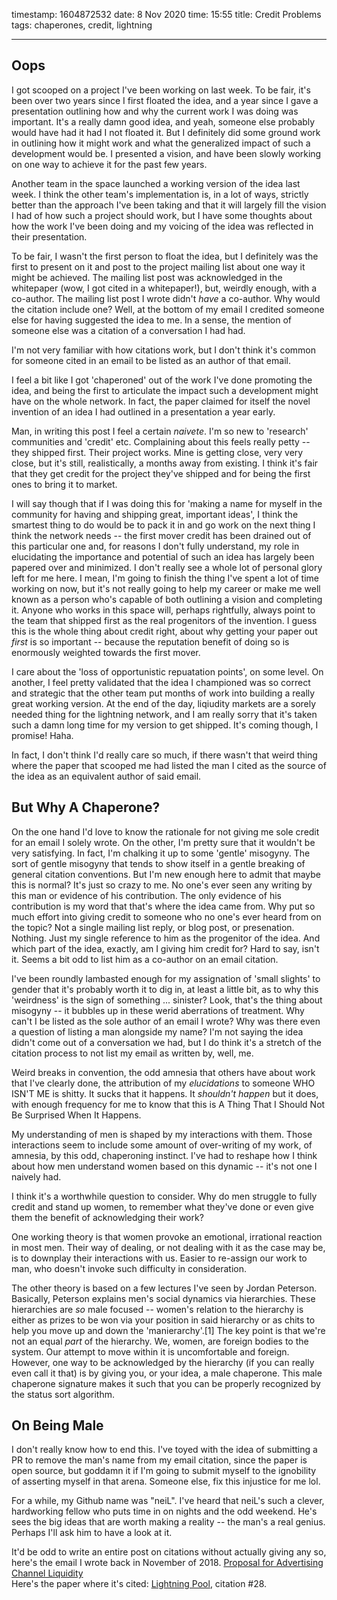 timestamp: 1604872532
date: 8 Nov 2020
time: 15:55
title: Credit Problems
tags: chaperones, credit, lightning

---

## Oops
I got scooped on a project I've been working on last week. To be fair, it's been over two years since I first floated the idea, and a year since I gave a presentation outlining how and why the current work I was doing was important. It's a really damn good idea, and yeah, someone else probably would have had it had I not floated it. But I definitely did some ground work in outlining how it might work and what the generalized impact of such a development would be. I presented a vision, and have been slowly working on one way to achieve it for the past few years.

Another team in the space launched a working version of the idea last week. I think the other team's implementation is, in a lot of ways, strictly better than the approach I've been taking and that it will largely fill the vision I had of how such a project should work, but I have some thoughts about how the work I've been doing and my voicing of the idea was reflected in their presentation.

To be fair, I wasn't the first person to float the idea, but I definitely was the first to present on it and post to the project mailing list about one way it might be achieved. The mailing list post was acknowledged in the whitepaper (wow, I got cited in a whitepaper!), but, weirdly enough, with a co-author. The mailing list post I wrote didn't *have* a co-author. Why would the citation include one? Well, at the bottom of my email I credited someone else for having suggested the idea to me. In a sense, the mention of someone else was a citation of a conversation I had had. 

I'm not very familiar with how citations work, but I don't think it's common for someone cited in an email to be listed as an author of that email.

I feel a bit like I got 'chaperoned' out of the work I've done promoting the idea, and being the first to articulate the impact such a development might have on the whole network. In fact, the paper claimed for itself the novel invention of an idea I had outlined in a presentation a year early.

Man, in writing this post I feel a certain *naivete*. I'm so new to 'research' communities and 'credit' etc. Complaining about this feels really petty -- they shipped first. Their project works. Mine is getting close, very very close, but it's still, realistically, a months away from existing. I think it's fair that they get credit for the project they've shipped and for being the first ones to bring it to market. 

I will say though that if I was doing this for 'making a name for myself in the community for having and shipping great, important ideas', I think the smartest thing to do would be to pack it in and go work on the next thing I think the network needs -- the first mover credit has been drained out of this particular one and, for reasons I don't fully understand, my role in elucidating the importance and potential of such an idea has largely been papered over and minimized. I don't really see a whole lot of personal glory left for me here. I mean, I'm going to finish the thing I've spent a lot of time working on now, but it's not really going to help my career or make me well known as a person who's capable of both outlining a vision and completing it. Anyone who works in this space will, perhaps rightfully, always point to the team that shipped first as the real progenitors of the invention. I guess this is the whole thing about credit right, about why getting your paper out *first* is so important -- because the reputation benefit of doing so is enormously weighted towards the first mover.

I care about the 'loss of opportunistic repuatation points', on some level. On another, I feel pretty validated that the idea I championed was so correct and strategic that the other team put months of work into building a really great working version. At the end of the day, liqiudity markets are a sorely needed thing for the lightning network, and I am really sorry that it's taken such a damn long time for my version to get shipped. It's coming though, I promise! Haha.

In fact, I don't think I'd really care so much, if there wasn't that weird thing where the paper that scooped me had listed the man I cited as the source of the idea as an equivalent author of said email.

## But Why A Chaperone?
On the one hand I'd love to know the rationale for not giving me sole credit for an email I solely wrote. On the other, I'm pretty sure that it wouldn't be very satisfying. In fact, I'm chalking it up to some 'gentle' misogyny. The sort of gentle misogyny that tends to show itself in a gentle breaking of general citation conventions. But I'm new enough here to admit that maybe this is normal?  It's just so crazy to me. No one's ever seen any writing by this man or evidence of his contribution. The only evidence of his contribution is my word that that's where the idea came from. Why put so much effort into giving credit to someone who no one's ever heard from on the topic? Not a single mailing list reply, or blog post, or presenation. Nothing. Just my single reference to him as the progenitor of the idea. And which part of the idea, exactly, am I giving him credit for? Hard to say, isn't it. Seems a bit odd to list him as a co-author on an email citation.

I've been roundly lambasted enough for my assignation of 'small slights' to gender that it's probably worth it to dig in, at least a little bit, as to why this 'weirdness' is the sign of something ... sinister? Look, that's the thing about misogyny -- it bubbles up in these werid aberrations of treatment. Why can't I be listed as the sole author of an email I wrote? Why was there even a question of listing a man alongside my name? I'm not saying the idea didn't come out of a conversation we had, but I do think it's a stretch of the citation process to not list my email as written by, well, me.

Weird breaks in convention, the odd amnesia that others have about work that I've clearly done, the attribution of my *elucidations* to someone WHO ISN'T ME is shitty. It sucks that it happens. It *shouldn't happen* but it does, with enough frequency for me to know that this is A Thing That I Should Not Be Surprised When It Happens.

My understanding of men is shaped by my interactions with them. Those interactions seem to include some amount of over-writing of my work, of amnesia, by this odd, chaperoning instinct. I've had to reshape how I think about how men understand women based on this dynamic -- it's not one I naively had. 

I think it's a worthwhile question to consider. Why do men struggle to fully credit and stand up women, to remember what they've done or even give them the benefit of acknowledging their work?

One working theory is that women provoke an emotional, irrational reaction in most men. Their way of dealing, or not dealing with it as the case may be, is to downplay their interactions with us. Easier to re-assign our work to man, who doesn't invoke such difficulty in consideration.

The other theory is based on a few lectures I've seen by Jordan Peterson. Basically, Peterson explains men's social dynamics via hierarchies. These hierarchies are *so* male focused -- women's relation to the hierarchy is either as prizes to be won via your position in said hierarchy or as chits to help you move up and down the 'manierarchy'.[1] The key point is that we're not an equal *part* of the hierarchy. We, women, are foreign bodies to the system. Our attempt to move within it is uncomfortable and foreign. However, one way to be acknowledged by the hierarchy (if you can really even call it that) is by giving you, or your idea, a male chaperone. This male chaperone signature makes it such that you can be properly recognized by the status sort algorithm.

## On Being Male
I don't really know how to end this. I've toyed with the idea of submitting a PR to remove the man's name from my email citation, since the paper is open source, but goddamn it if I'm going to submit myself to the ignobility of asserting myself in that arena. Someone else, fix this injustice for me lol.

For a while, my Github name was "neiL". I've heard that neiL's such a clever, hardworking fellow who puts time in on nights and the odd weekend. He's sees the big ideas that are worth making a reality -- the man's a real genius. Perhaps I'll ask him to have a look at it.


It'd be odd to write an entire post on citations without actually giving any so, here's the email I wrote back in November of 2018. [Proposal for Advertising Channel Liquidity](https://lists.linuxfoundation.org/pipermail/lightning-dev/2018-November/001532.html)    
Here's the paper where it's cited: [Lightning Pool](https://lightning.engineering/lightning-pool-whitepaper.pdf), citation #28.
